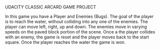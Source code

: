 
UDACITY CLASSIC ARCARD GAME PROJECT

In this game you have a Player and Enemies (Bugs). The goal of the player is to reach the water,
without colliding into any one of the enemies. The player can move left, right, up and down. The enemies move in varying speeds on the paved block portion of the scene. Once a the player collides with an enemy, the game is reset and the player moves back to the start square. Once the player reaches the water the game is won.
